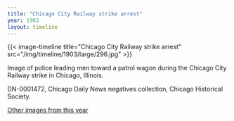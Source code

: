 ```yaml
---
title: "Chicago City Railway strike arrest"
year: 1903
layout: timeline
---
```


{{< image-timeline title="Chicago City Railway strike arrest" src="/img/timeline/1903/large/296.jpg" >}}


Image of police leading men toward a patrol wagon during the Chicago City Railway strike in Chicago, Illinois.

DN-0001472, Chicago Daily News negatives collection, Chicago Historical Society.  

[Other images from this year](/historical/timeline/1903)